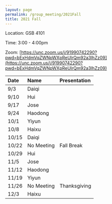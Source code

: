 ```yaml
---
layout: page
permalink: /group_meeting/2021Fall
title: 2021 Fall
---
```


Location: GSB 4101 

Time: 3:00 - 4:00pm

Zoom: [https://unc.zoom.us/j/91990742290?pwd=bExHdmVqZWNpWXpReUlrQm92a3lhZz09](https://unc.zoom.us/j/91990742290?pwd=bExHdmVqZWNpWXpReUlrQm92a3lhZz09)



| Date    | Name       | Presentation |
| :----   | :----------------------|:------------ |
| 9/3  | Daiqi | |
| 9/10 | Hui | | 
| 9/17 | Jose |  |
| 9/24 | Haodong |  |
| 10/1 | Yiyun |  |
| 10/8 | Haixu |  |
| 10/15 | Daiqi | |
| 10/22 | No Meeting | Fall Break |
| 10/29 | Hui | |
| 11/5  | Jose | |
| 11/12 | Haodong|  |
| 11/19 | Yiyun |   |
| 11/26 | No Meeting |  Thanksgiving |
| 12/3 |Haixu |   |


